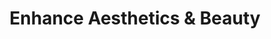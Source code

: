 ---
title: "Enhance Aesthetics & Beauty"
url: /east-grinstead/enhance-aesthetics-und-beauty/
shop: Kosmetik
---